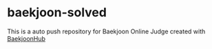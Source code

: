 # baekjoon-solved
This is a auto push repository for Baekjoon Online Judge created with
[BaekjoonHub](https://github.com/BaekjoonHub/BaekjoonHub)

